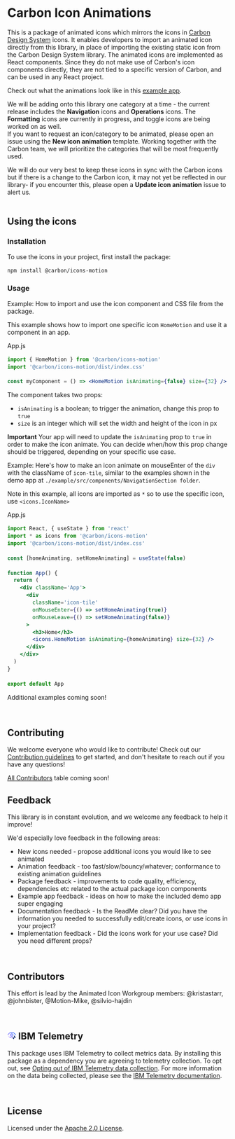 # Carbon Icon Animations

This is a package of animated icons which mirrors the icons in [Carbon Design System](https://carbondesignsystem.com/guidelines/icons/library/) icons.
It enables developers to import an animated icon directly from this library, in place of importing the existing static icon from the Carbon Design System library. The animated icons are implemented as React components. Since they do not make use of Carbon's icon components directly, they are not tied to a specific version of Carbon, and can be used in any React project.

Check out what the animations look like in this [example app](https://carbon-design-system.github.io/icons-motion/).

We will be adding onto this library one category at a time - the current release includes the **Navigation** icons and **Operations** icons. The **Formatting** icons are currently in progress, and toggle icons are being worked on as well.  
If you want to request an icon/category to be animated, please open an issue using the **New icon animation** template. Working together with the Carbon team, we will prioritize the categories that will be most frequently used.

We will do our very best to keep these icons in sync with the Carbon icons but if there is a change to the Carbon icon, it may not yet be reflected in our library- if you encounter this, please open a **Update icon animation** issue to alert us.  
<br />

## Using the icons

### Installation

To use the icons in your project, first install the package:

```bash
npm install @carbon/icons-motion
```

### Usage

Example:
How to import and use the icon component and CSS file from the package.

This example shows how to import one specific icon `HomeMotion` and use it a component in an app.

App.js

```jsx
import { HomeMotion } from '@carbon/icons-motion'
import '@carbon/icons-motion/dist/index.css'

const myComponent = () => <HomeMotion isAnimating={false} size={32} />
```

The component takes two props:

- `isAnimating` is a boolean; to trigger the animation, change this prop to `true`
- `size` is an integer which will set the width and height of the icon in px

**Important** Your app will need to update the `isAnimating` prop to `true` in order to make the icon animate. You can decide when/how this prop change should be triggered, depending on your specific use case.

Example:
Here's how to make an icon animate on mouseEnter of the `div` with the className of `icon-tile`, similar to the examples shown in the demo app at `./example/src/components/NavigationSection folder`.

Note in this example, all icons are imported as `*` so to use the specific icon, use `<icons.IconName>`

App.js

```jsx
import React, { useState } from 'react'
import * as icons from '@carbon/icons-motion'
import '@carbon/icons-motion/dist/index.css'

const [homeAnimating, setHomeAnimating] = useState(false)

function App() {
  return (
    <div className='App'>
      <div
        className='icon-tile'
        onMouseEnter={() => setHomeAnimating(true)}
        onMouseLeave={() => setHomeAnimating(false)}
      >
        <h3>Home</h3>
        <icons.HomeMotion isAnimating={homeAnimating} size={32} />
      </div>
    </div>
  )
}

export default App
```

Additional examples coming soon!

<br />

## Contributing

We welcome everyone who would like to contribute! Check out our [Contribution guidelines](https://github.com/carbon-design-system/icons-motion/blob/main/.github/CONTRIBUTING.md) to get started, and don't hesitate to reach out if you have any questions!

[All Contributors](https://github.com/all-contributors/all-contributors) table coming soon!

## Feedback

This library is in constant evolution, and we welcome any feedback to help it improve!

We'd especially love feedback in the following areas:

- New icons needed - propose additional icons you would like to see animated
- Animation feedback - too fast/slow/bouncy/whatever; conformance to existing animation guidelines
- Package feedback - improvements to code quality, efficiency, dependencies etc related to the actual package icon components
- Example app feedback - ideas on how to make the included demo app super engaging
- Documentation feedback - Is the ReadMe clear? Did you have the information you needed to successfully edit/create icons, or use icons in your project?
- Implementation feedback - Did the icons work for your use case? Did you need different props?

<br />

## Contributors

This effort is lead by the Animated Icon Workgroup members: @kristastarr, @johnbister, @Motion-Mike, @silvio-hajdin

<br />

## <picture><source height="20" width="20" media="(prefers-color-scheme: dark)" srcset="https://raw.githubusercontent.com/ibm-telemetry/telemetry-js/main/docs/images/ibm-telemetry-dark.svg"><source height="20" width="20" media="(prefers-color-scheme: light)" srcset="https://raw.githubusercontent.com/ibm-telemetry/telemetry-js/main/docs/images/ibm-telemetry-light.svg"><img height="20" width="20" alt="IBM Telemetry" src="https://raw.githubusercontent.com/ibm-telemetry/telemetry-js/main/docs/images/ibm-telemetry-light.svg"></picture> IBM Telemetry

This package uses IBM Telemetry to collect metrics data. By installing this package as a dependency
you are agreeing to telemetry collection. To opt out, see
[Opting out of IBM Telemetry data collection](https://github.com/ibm-telemetry/telemetry-js/tree/main#opting-out-of-ibm-telemetry-data-collection).
For more information on the data being collected, please see the
[IBM Telemetry documentation](https://github.com/ibm-telemetry/telemetry-js/tree/main#ibm-telemetry-collection-basics).

<br />

## License

Licensed under the [Apache 2.0 License](https://github.com/carbon-design-system/carbon-motion/blob/main/LICENSE).
